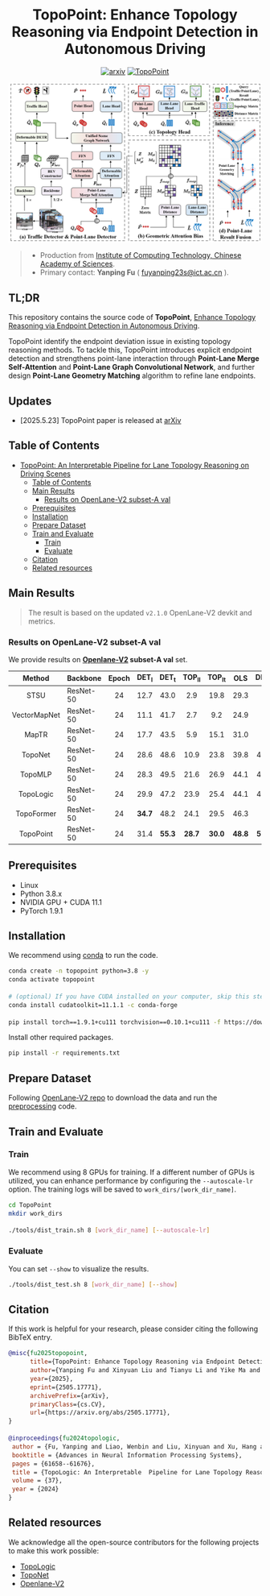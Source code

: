 <div align="center">

# TopoPoint: Enhance Topology Reasoning via Endpoint Detection in Autonomous Driving


[![arxiv](https://img.shields.io/badge/arxiv-2405.17771-479ee2.svg)](https://arxiv.org/pdf/2505.17771)
[![TopoPoint](https://img.shields.io/badge/GitHub-TopoPoint-blueviolet.svg)](https://github.com/Franpin/TopoPoint)

![method](figs/pipeline.png "Model Architecture")


</div>

> - Production from [Institute of Computing Technology, Chinese Academy of Sciences](http://www.ict.ac.cn/). 
> - Primary contact: **Yanping Fu** ( fuyanping23s@ict.ac.cn ).


TL;DR
---
This repository contains the source code of **TopoPoint**, [Enhance Topology Reasoning
 via Endpoint Detection in Autonomous Driving](https://arxiv.org/pdf/2505.17771).

TopoPoint identify the endpoint deviation issue in existing topology reasoning methods. To tackle this, TopoPoint introduces explicit endpoint detection and strengthens
 point-lane interaction through **Point-Lane Merge Self-Attention** and  **Point-Lane Graph Convolutional Network**, and further design **Point-Lane Geometry Matching** algorithm to refine lane endpoints.


Updates
--- 
- [2025.5.23] TopoPoint paper is released at [arXiv](https://arxiv.org/abs/2405.14747)
## Table of Contents
- [TopoPoint: An Interpretable Pipeline for Lane Topology Reasoning on Driving Scenes](#TopoPoint-an-interpretable-pipeline-for-lane-topology-reasoning-on-driving-scenes)
  - [Table of Contents](#table-of-contents)
  - [Main Results](#main-results)
    - [Results on OpenLane-V2 subset-A val](#results-on-openlane-v2-subset-a-val)
  - [Prerequisites](#prerequisites)
  - [Installation](#installation)
  - [Prepare Dataset](#prepare-dataset)
  - [Train and Evaluate](#train-and-evaluate)
    - [Train](#train)
    - [Evaluate](#evaluate)
  - [Citation](#citation)
  - [Related resources](#related-resources)

## Main Results
> The result is based on the updated `v2.1.0` OpenLane-V2 devkit and metrics.
### Results on OpenLane-V2 subset-A val

We provide results on **[Openlane-V2](https://github.com/OpenDriveLab/OpenLane-V2) subset-A val** set.

|    Method    | Backbone | Epoch | DET<sub>l</sub> | DET<sub>t</sub> | TOP<sub>ll</sub> | TOP<sub>lt</sub> |   OLS    | DET<sub>p</sub>      |
| :----------: |----| :---: | :-------------: | :--------------: | :-------------: | :--------------: | :------: | :------: |
|     STSU     | ResNet-50 |  24   |     12.7       |      43.0       |       2.9        |       19.8       |   29.3   | - |
| VectorMapNet | ResNet-50 |  24    |    11.1       |      41.7       |       2.7        |       9.2        |   24.9   | - |
|    MapTR     | ResNet-50 |  24    |     17.7        |      43.5       |       5.9        |       15.1        |   31.0   | - |
| TopoNet  | ResNet-50 |  24   |   28.6     |    48.6     |     10.9      |    23.8     | 39.8 | 43.8 |
| TopoMLP  | ResNet-50 |  24   |   28.3     |    49.5     |     21.6      |    26.9     | 44.1 | 43.4 |
| TopoLogic | ResNet-50 | 24  | 29.9 |47.2 | 23.9  | 25.4  | 44.1 | 45.2 |
| TopoFormer  | ResNet-50 |  24   |   **34.7**     |    48.2     |     24.1      |    29.5    | 46.3 | - |
| TopoPoint | ResNet-50 | 24  | 31.4 | **55.3**  | **28.7** | **30.0** | **48.8** | **52.6** |



## Prerequisites

- Linux
- Python 3.8.x
- NVIDIA GPU + CUDA 11.1
- PyTorch 1.9.1

## Installation

We recommend using [conda](https://docs.conda.io/en/latest/miniconda.html) to run the code.
```bash
conda create -n topopoint python=3.8 -y
conda activate topopoint

# (optional) If you have CUDA installed on your computer, skip this step.
conda install cudatoolkit=11.1.1 -c conda-forge

pip install torch==1.9.1+cu111 torchvision==0.10.1+cu111 -f https://download.pytorch.org/whl/torch_stable.html
```

Install other required packages.
```bash
pip install -r requirements.txt
```

## Prepare Dataset

Following [OpenLane-V2 repo](https://github.com/OpenDriveLab/OpenLane-V2/blob/v1.0.0/data) to download the data and run the [preprocessing](https://github.com/OpenDriveLab/OpenLane-V2/tree/v1.0.0/data#preprocess) code.


## Train and Evaluate

### Train

We recommend using 8 GPUs for training. If a different number of GPUs is utilized, you can enhance performance by configuring the `--autoscale-lr` option. The training logs will be saved to `work_dirs/[work_dir_name]`.

```bash
cd TopoPoint
mkdir work_dirs

./tools/dist_train.sh 8 [work_dir_name] [--autoscale-lr]
```

### Evaluate
You can set `--show` to visualize the results.

```bash
./tools/dist_test.sh 8 [work_dir_name] [--show]
```



## Citation
If this work is helpful for your research, please consider citing the following BibTeX entry.

``` bibtex
@misc{fu2025topopoint,
      title={TopoPoint: Enhance Topology Reasoning via Endpoint Detection in Autonomous Driving}, 
      author={Yanping Fu and Xinyuan Liu and Tianyu Li and Yike Ma and Yucheng Zhang and Feng Dai},
      year={2025},
      eprint={2505.17771},
      archivePrefix={arXiv},
      primaryClass={cs.CV},
      url={https://arxiv.org/abs/2505.17771}, 
}

@inproceedings{fu2024topologic,
 author = {Fu, Yanping and Liao, Wenbin and Liu, Xinyuan and Xu, Hang and Ma, Yike and Zhang, Yucheng and Dai, Feng},
 booktitle = {Advances in Neural Information Processing Systems},
 pages = {61658--61676},
 title = {TopoLogic: An Interpretable  Pipeline for Lane Topology Reasoning on Driving Scenes},
 volume = {37},
 year = {2024}
}

```

## Related resources

We acknowledge all the open-source contributors for the following projects to make this work possible:
- [TopoLogic](https://github.com/Franpin/TopoLogic)
- [TopoNet](https://github.com/OpenDriveLab/TopoNet)
- [Openlane-V2](https://github.com/OpenDriveLab/OpenLane-V2)
